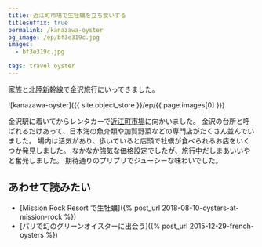 ```yaml
---
title: 近江町市場で生牡蠣を立ち食いする
titlesuffix: true
permalink: /kanazawa-oyster
og_image: /ep/bf3e319c.jpg
images:
  - bf3e319c.jpg

tags: travel oyster
---
```


家族と[北陸新幹線](https://ja.wikipedia.org/wiki/%E5%8C%97%E9%99%B8%E6%96%B0%E5%B9%B9%E7%B7%9A)で金沢旅行にいってきました。

![kanazawa-oyster]({{ site.object_store }}/ep/{{ page.images[0] }})

金沢駅に着いてからレンタカーで[近江町市場](https://ja.wikipedia.org/wiki/%E8%BF%91%E6%B1%9F%E7%94%BA%E5%B8%82%E5%A0%B4)に向かいました。
金沢の台所と呼ばれるだけあって、日本海の魚介類や加賀野菜などの専門店がたくさん並んでいました。
場内は活気があり、歩いていると店頭で牡蠣が食べられるお店をいくつか発見しました。
なかなか強気な価格設定でしたが、旅行中だしまあいいやと奮発しました。
期待通りのプリプリでジューシーな味わいでした。

## あわせて読みたい

- [Mission Rock Resort で生牡蠣]({% post_url 2018-08-10-oysters-at-mission-rock %})
- [パリで幻のグリーンオイスターに出会う]({% post_url 2015-12-29-french-oysters %})
